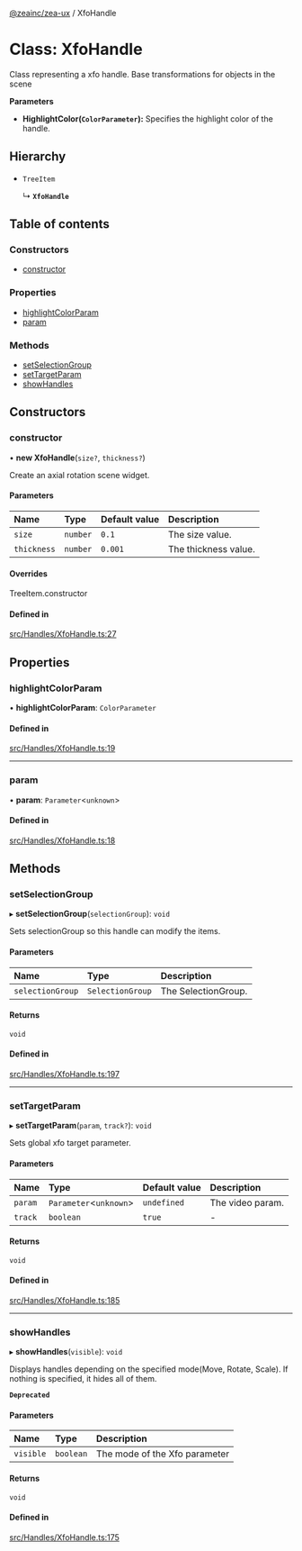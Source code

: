 [@zeainc/zea-ux](../API.md) / XfoHandle

# Class: XfoHandle

Class representing a xfo handle. Base transformations for objects in the scene

**Parameters**
* **HighlightColor(`ColorParameter`):** Specifies the highlight color of the handle.

## Hierarchy

- `TreeItem`

  ↳ **`XfoHandle`**

## Table of contents

### Constructors

- [constructor](XfoHandle.md#constructor)

### Properties

- [highlightColorParam](XfoHandle.md#highlightcolorparam)
- [param](XfoHandle.md#param)

### Methods

- [setSelectionGroup](XfoHandle.md#setselectiongroup)
- [setTargetParam](XfoHandle.md#settargetparam)
- [showHandles](XfoHandle.md#showhandles)

## Constructors

### constructor

• **new XfoHandle**(`size?`, `thickness?`)

Create an axial rotation scene widget.

#### Parameters

| Name | Type | Default value | Description |
| :------ | :------ | :------ | :------ |
| `size` | `number` | `0.1` | The size value. |
| `thickness` | `number` | `0.001` | The thickness value. |

#### Overrides

TreeItem.constructor

#### Defined in

[src/Handles/XfoHandle.ts:27](https://github.com/ZeaInc/zea-ux/blob/8c31065/src/Handles/XfoHandle.ts#L27)

## Properties

### highlightColorParam

• **highlightColorParam**: `ColorParameter`

#### Defined in

[src/Handles/XfoHandle.ts:19](https://github.com/ZeaInc/zea-ux/blob/8c31065/src/Handles/XfoHandle.ts#L19)

___

### param

• **param**: `Parameter`<`unknown`\>

#### Defined in

[src/Handles/XfoHandle.ts:18](https://github.com/ZeaInc/zea-ux/blob/8c31065/src/Handles/XfoHandle.ts#L18)

## Methods

### setSelectionGroup

▸ **setSelectionGroup**(`selectionGroup`): `void`

Sets selectionGroup so this handle can modify the items.

#### Parameters

| Name | Type | Description |
| :------ | :------ | :------ |
| `selectionGroup` | `SelectionGroup` | The SelectionGroup. |

#### Returns

`void`

#### Defined in

[src/Handles/XfoHandle.ts:197](https://github.com/ZeaInc/zea-ux/blob/8c31065/src/Handles/XfoHandle.ts#L197)

___

### setTargetParam

▸ **setTargetParam**(`param`, `track?`): `void`

Sets global xfo target parameter.

#### Parameters

| Name | Type | Default value | Description |
| :------ | :------ | :------ | :------ |
| `param` | `Parameter`<`unknown`\> | `undefined` | The video param. |
| `track` | `boolean` | `true` | - |

#### Returns

`void`

#### Defined in

[src/Handles/XfoHandle.ts:185](https://github.com/ZeaInc/zea-ux/blob/8c31065/src/Handles/XfoHandle.ts#L185)

___

### showHandles

▸ **showHandles**(`visible`): `void`

Displays handles depending on the specified mode(Move, Rotate, Scale).
If nothing is specified, it hides all of them.

**`Deprecated`**

#### Parameters

| Name | Type | Description |
| :------ | :------ | :------ |
| `visible` | `boolean` | The mode of the Xfo parameter |

#### Returns

`void`

#### Defined in

[src/Handles/XfoHandle.ts:175](https://github.com/ZeaInc/zea-ux/blob/8c31065/src/Handles/XfoHandle.ts#L175)
